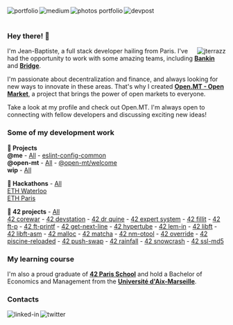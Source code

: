 [<img align="left" alt="portfolio" src="https://img.shields.io/badge/portfolio-%23eaecf0.svg?&style=for-the-badge" />](https://jterrazz.com)
[<img align="left" alt="medium" src="https://img.shields.io/badge/articles-%23253C78.svg?&style=for-the-badge&logoColor=white" />](https://blog.jterrazz.com)
[<img align="left" alt="photos portfolio" src="https://img.shields.io/badge/photos%20portfolio-%23eaecf0.svg?&style=for-the-badge" />](https://photo.jterrazz.com)
[<img align="left" alt="devpost" src="https://img.shields.io/badge/hackathons-%23253C78.svg?&style=for-the-badge&logoColor=white" />](https://devpost.com/jterrazz)
</br></br>

### Hey there! 👋

<img align="right" alt="jterrazz" src="https://github-readme-stats.vercel.app/api?username=jterrazz&show_icons=true&locale=en" />

I'm Jean-Baptiste, a full stack developer hailing from Paris. I've had the opportunity to work with some amazing teams, including [**Bankin**](http://bankin.com/) and [**Bridge**](http://bridgeapi.io/).

I'm passionate about decentralization and finance, and always looking for new ways to innovate in these areas. That's why I created [**Open.MT - Open Market**](https://blog.open.mt), a project that brings the power of open markets to everyone.

Take a look at my profile and check out Open.MT. I'm always open to connecting with fellow developers and discussing exciting new ideas!

### Some of my development work

**📘 Projects** </br>
**@me** - [All](https://github.com/stars/jterrazz/lists/jterrazz) - [eslint-config-common](https://github.com/jterrazz/eslint-config-common) </br>
**@open-mt** - [All](https://github.com/stars/jterrazz/lists/open-mt) - [@open-mt/welcome](https://github.com/jterrazz/open-mt-welcome) </br>
**wip** - [All](https://github.com/stars/jterrazz/lists/my-concepts-repositories)

**📙 Hackathons** - [All](https://github.com/stars/jterrazz/lists/my-hackathons-repositories) </br>
[ETH Waterloo](https://github.com/jterrazz/hackathons.ethwaterloo-defi-dy) </br>
[ETH Paris](https://github.com/jterrazz/hackathons.ethparis-collective) </br>

**📕 42 projects** - [All](https://github.com/stars/jterrazz/lists/my-42-repositories) </br>
[42 corewar](https://github.com/jterrazz/42-corewar) - [42 devstation](https://github.com/jterrazz/42-docker-devstation) - [42 dr quine](https://github.com/jterrazz/42-dr-quine) - [42 expert system](https://github.com/jterrazz/42-expert-system) - [42 fillit](https://github.com/jterrazz/42-fillit) - [42 ft-p](https://github.com/jterrazz/42-ft-p) - [42 ft-printf](https://github.com/jterrazz/42-ft-printf) - [42 get-next-line](https://github.com/jterrazz/42-get-next-line) - [42 hypertube](https://github.com/jterrazz/42-hypertube) - [42 lem-in](https://github.com/jterrazz/42-lem-in) - [42 libft](https://github.com/jterrazz/42-libft) - [42 libft-asm](https://github.com/jterrazz/42-libft-asm) - [42 malloc](https://github.com/jterrazz/42-malloc) - [42 matcha](https://github.com/jterrazz/42-matcha) - [42 nm-otool](https://github.com/jterrazz/42-nm-otool) - [42 override](https://github.com/jterrazz/42-override) - [42 piscine-reloaded](https://github.com/jterrazz/42-piscine-reloaded) - [42 push-swap](https://github.com/jterrazz/42-push-swap) - [42 rainfall](https://github.com/jterrazz/42-rainfall) - [42 snowcrash](https://github.com/jterrazz/42-snowcrash) - [42 ssl-md5](https://github.com/jterrazz/42-ssl-md5)

### My learning course

I'm also a proud graduate of [**42 Paris School**](https://www.42.fr/) and hold a Bachelor of Economics and Management from the [**Université d'Aix-Marseille**](https://feg.univ-amu.fr/).

### Contacts

[<img align="left" alt="linked-in" src="https://img.shields.io/badge/linkedin-%232B59C3.svg?&style=for-the-badge&logo=linkedin&logoColor=white" />](https://www.linkedin.com/in/jterrazz)
[<img align="left" alt="twitter" src="https://img.shields.io/badge/twitter-%232B59C3.svg?&style=for-the-badge&logo=twitter&logoColor=white" />](https://twitter.com/j_terrazz)
